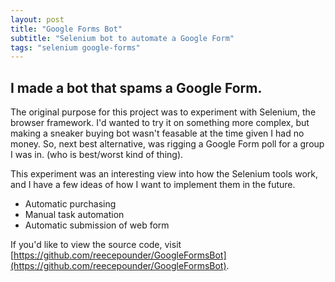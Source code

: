 ```yaml
---
layout: post
title: "Google Forms Bot"
subtitle: "Selenium bot to automate a Google Form"
tags: "selenium google-forms"
---
```

## I made a bot that spams a Google Form.

The original purpose for this project was to experiment with Selenium, the browser framework. I'd wanted to try it on something more complex, but making a sneaker buying bot wasn't feasable at the time given I had no money. So, next best alternative, was rigging a Google Form poll for a group I was in. (who is best/worst <topic> kind of thing).
  
This experiment was an interesting view into how the Selenium tools work, and I have a few ideas of how I want to implement them in the future.
  - Automatic purchasing
  - Manual task automation
  - Automatic submission of web form

If you'd like to view the source code, visit [https://github.com/reecepounder/GoogleFormsBot](https://github.com/reecepounder/GoogleFormsBot).
